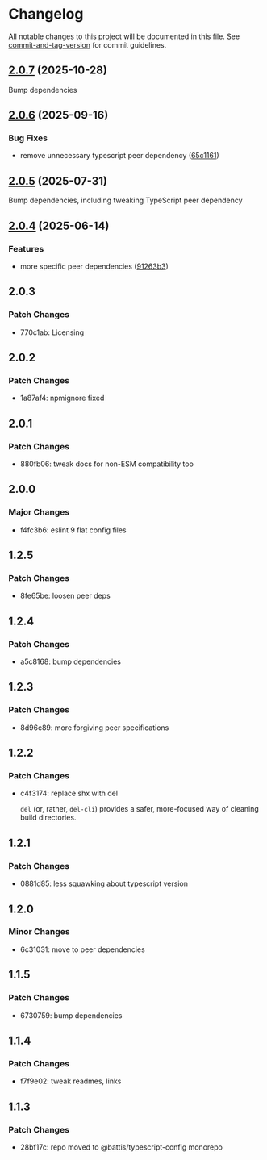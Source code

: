 # Changelog

All notable changes to this project will be documented in this file. See [commit-and-tag-version](https://github.com/absolute-version/commit-and-tag-version) for commit guidelines.

## [2.0.7](https://github.com/battis/typescript-config/compare/eslint-config/2.0.6...eslint-config/2.0.7) (2025-10-28)

Bump dependencies

## [2.0.6](https://github.com/battis/typescript-config/compare/eslint-config/2.0.5...eslint-config/2.0.6) (2025-09-16)

### Bug Fixes

- remove unnecessary typescript peer dependency ([65c1161](https://github.com/battis/typescript-config/commit/65c116150ce144c39cfecdc1fd02b24bc4276ca2))

## [2.0.5](https://github.com/battis/typescript-config/compare/eslint-config/2.0.4...eslint-config/2.0.5) (2025-07-31)

Bump dependencies, including tweaking TypeScript peer dependency

## [2.0.4](https://github.com/battis/typescript-config/compare/eslint-config/2.0.3...eslint-config/2.0.4) (2025-06-14)

### Features

- more specific peer dependencies ([91263b3](https://github.com/battis/typescript-config/commit/91263b372ee5f1d400ebab1e26855e278fa40bca))

## 2.0.3

### Patch Changes

- 770c1ab: Licensing

## 2.0.2

### Patch Changes

- 1a87af4: npmignore fixed

## 2.0.1

### Patch Changes

- 880fb06: tweak docs for non-ESM compatibility too

## 2.0.0

### Major Changes

- f4fc3b6: eslint 9 flat config files

## 1.2.5

### Patch Changes

- 8fe65be: loosen peer deps

## 1.2.4

### Patch Changes

- a5c8168: bump dependencies

## 1.2.3

### Patch Changes

- 8d96c89: more forgiving peer specifications

## 1.2.2

### Patch Changes

- c4f3174: replace shx with del

  `del` (or, rather, `del-cli`) provides a safer, more-focused way of cleaning build directories.

## 1.2.1

### Patch Changes

- 0881d85: less squawking about typescript version

## 1.2.0

### Minor Changes

- 6c31031: move to peer dependencies

## 1.1.5

### Patch Changes

- 6730759: bump dependencies

## 1.1.4

### Patch Changes

- f7f9e02: tweak readmes, links

## 1.1.3

### Patch Changes

- 28bf17c: repo moved to @battis/typescript-config monorepo
